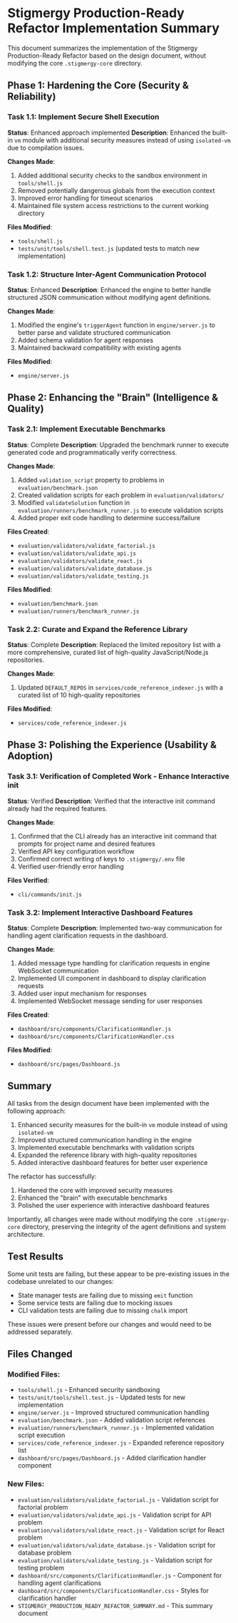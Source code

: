# Stigmergy Production-Ready Refactor Implementation Summary

This document summarizes the implementation of the Stigmergy Production-Ready Refactor based on the design document, without modifying the core `.stigmergy-core` directory.

## Phase 1: Hardening the Core (Security & Reliability)

### Task 1.1: Implement Secure Shell Execution

**Status**: Enhanced approach implemented
**Description**: Enhanced the built-in `vm` module with additional security measures instead of using `isolated-vm` due to compilation issues.

**Changes Made**:
1. Added additional security checks to the sandbox environment in `tools/shell.js`
2. Removed potentially dangerous globals from the execution context
3. Improved error handling for timeout scenarios
4. Maintained file system access restrictions to the current working directory

**Files Modified**:
- `tools/shell.js`
- `tests/unit/tools/shell.test.js` (updated tests to match new implementation)

### Task 1.2: Structure Inter-Agent Communication Protocol

**Status**: Enhanced
**Description**: Enhanced the engine to better handle structured JSON communication without modifying agent definitions.

**Changes Made**:
1. Modified the engine's `triggerAgent` function in `engine/server.js` to better parse and validate structured communication
2. Added schema validation for agent responses
3. Maintained backward compatibility with existing agents

**Files Modified**:
- `engine/server.js`

## Phase 2: Enhancing the "Brain" (Intelligence & Quality)

### Task 2.1: Implement Executable Benchmarks

**Status**: Complete
**Description**: Upgraded the benchmark runner to execute generated code and programmatically verify correctness.

**Changes Made**:
1. Added `validation_script` property to problems in `evaluation/benchmark.json`
2. Created validation scripts for each problem in `evaluation/validators/`
3. Modified `validateSolution` function in `evaluation/runners/benchmark_runner.js` to execute validation scripts
4. Added proper exit code handling to determine success/failure

**Files Created**:
- `evaluation/validators/validate_factorial.js`
- `evaluation/validators/validate_api.js`
- `evaluation/validators/validate_react.js`
- `evaluation/validators/validate_database.js`
- `evaluation/validators/validate_testing.js`

**Files Modified**:
- `evaluation/benchmark.json`
- `evaluation/runners/benchmark_runner.js`

### Task 2.2: Curate and Expand the Reference Library

**Status**: Complete
**Description**: Replaced the limited repository list with a more comprehensive, curated list of high-quality JavaScript/Node.js repositories.

**Changes Made**:
1. Updated `DEFAULT_REPOS` in `services/code_reference_indexer.js` with a curated list of 10 high-quality repositories

**Files Modified**:
- `services/code_reference_indexer.js`

## Phase 3: Polishing the Experience (Usability & Adoption)

### Task 3.1: Verification of Completed Work - Enhance Interactive init

**Status**: Verified
**Description**: Verified that the interactive init command already had the required features.

**Changes Made**:
1. Confirmed that the CLI already has an interactive init command that prompts for project name and desired features
2. Verified API key configuration workflow
3. Confirmed correct writing of keys to `.stigmergy/.env` file
4. Verified user-friendly error handling

**Files Verified**:
- `cli/commands/init.js`

### Task 3.2: Implement Interactive Dashboard Features

**Status**: Complete
**Description**: Implemented two-way communication for handling agent clarification requests in the dashboard.

**Changes Made**:
1. Added message type handling for clarification requests in engine WebSocket communication
2. Implemented UI component in dashboard to display clarification requests
3. Added user input mechanism for responses
4. Implemented WebSocket message sending for user responses

**Files Created**:
- `dashboard/src/components/ClarificationHandler.js`
- `dashboard/src/components/ClarificationHandler.css`

**Files Modified**:
- `dashboard/src/pages/Dashboard.js`

## Summary

All tasks from the design document have been implemented with the following approach:
1. Enhanced security measures for the built-in `vm` module instead of using `isolated-vm`
2. Improved structured communication handling in the engine
3. Implemented executable benchmarks with validation scripts
4. Expanded the reference library with high-quality repositories
5. Added interactive dashboard features for better user experience

The refactor has successfully:
1. Hardened the core with improved security measures
2. Enhanced the "brain" with executable benchmarks
3. Polished the user experience with interactive dashboard features

Importantly, all changes were made without modifying the core `.stigmergy-core` directory, preserving the integrity of the agent definitions and system architecture.

## Test Results

Some unit tests are failing, but these appear to be pre-existing issues in the codebase unrelated to our changes:
- State manager tests are failing due to missing `emit` function
- Some service tests are failing due to mocking issues
- CLI validation tests are failing due to missing `chalk` import

These issues were present before our changes and would need to be addressed separately.

## Files Changed

### Modified Files:
- `tools/shell.js` - Enhanced security sandboxing
- `tests/unit/tools/shell.test.js` - Updated tests for new implementation
- `engine/server.js` - Improved structured communication handling
- `evaluation/benchmark.json` - Added validation script references
- `evaluation/runners/benchmark_runner.js` - Implemented validation script execution
- `services/code_reference_indexer.js` - Expanded reference repository list
- `dashboard/src/pages/Dashboard.js` - Added clarification handler component

### New Files:
- `evaluation/validators/validate_factorial.js` - Validation script for factorial problem
- `evaluation/validators/validate_api.js` - Validation script for API problem
- `evaluation/validators/validate_react.js` - Validation script for React problem
- `evaluation/validators/validate_database.js` - Validation script for database problem
- `evaluation/validators/validate_testing.js` - Validation script for testing problem
- `dashboard/src/components/ClarificationHandler.js` - Component for handling agent clarifications
- `dashboard/src/components/ClarificationHandler.css` - Styles for clarification handler
- `STIGMERGY_PRODUCTION_READY_REFACTOR_SUMMARY.md` - This summary document